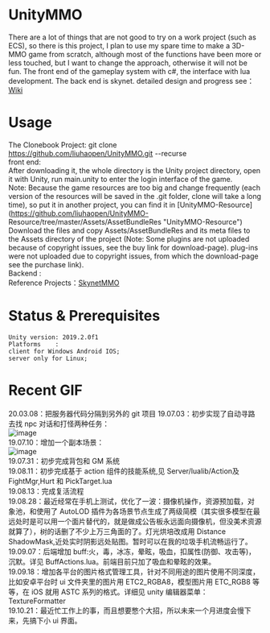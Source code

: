# UnityMMO
There are a lot of things that are not good to try on a work project (such as ECS), so there is this project, I plan to use my spare time to make a 3D-MMO game from scratch, although most of the functions have been more or less touched, but I want to change the approach, otherwise it will not be fun. The front end of the gameplay system with c#, the interface with lua development. The back end is skynet.
detailed design and progress see：[Wiki](https://github.com/liuhaopen/UnityMMO/wiki "Wiki")  

# Usage
The Clonebook Project: git clone https://github.com/liuhaopen/UnityMMO.git --recurse  
front end:  
After downloading it, the whole directory is the Unity project directory, open it with Unity, run main.unity to enter the login interface of the game.  
Note: Because the game resources are too big and change frequently (each version of the resources will be saved in the .git folder, clone will take a long time), so put it in another project, you can find it in [UnityMMO-Resource](https://github.com/liuhaopen/UnityMMO- Resource/tree/master/Assets/AssetBundleRes "UnityMMO-Resource") Download the files and copy Assets/AssetBundleRes and its meta files to the Assets directory of the project (Note: Some plugins are not uploaded because of copyright issues, see the buy link for download-page). plug-ins were not uploaded due to copyright issues, from which the download-page see the purchase link).  
Backend :  
Reference Projects：[SkynetMMO](https://github.com/liuhaopen/SkynetMMO "SkynetMMO")  

# Status & Prerequisites
```
Unity version: 2019.2.0f1
Platforms    : 
client for Windows Android IOS;  
server only for Linux;
```

# Recent GIF
20.03.08：把服务器代码分隔到另外的 git 项目
19.07.03：初步实现了自动寻路去找 npc 对话和打怪两种任务：    
![image](https://github.com/liuhaopen/ReadmeResources/blob/master/UnityMMO/auto_talk_and_fight.gif)     
19.07.10：增加一个副本场景：    
![image](https://github.com/liuhaopen/ReadmeResources/blob/master/UnityMMO/change_scene.gif)     
19.07.31：初步完成背包和 GM 系统      
19.08.11：初步完成基于 action 组件的技能系统,见 Server/lualib/Action及 FightMgr,Hurt 和 PickTarget.lua          
19.08.13：完成复活流程      
19.08.28：最近经常在手机上测试，优化了一波：摄像机操作，资源预加载，对象池，和使用了 AutoLOD 插件为各场景节点生成了两级简模（其实很多模型在最远处时是可以用一个面片替代的，就是做成公告板永远面向摄像机，但没美术资源就算了），树的话删了不少上万三角面的了。灯光烘培改成用 Distance ShadowMask,近处实时阴影远处贴图。暂时可以在我的垃圾手机流畅运行了。    
19.09.07：后端增加 buff:火，毒，冰冻，晕眩，吸血，扣属性(防御、攻击等)，沉默。详见 BuffActions.lua。前端目前只加了吸血和晕眩的效果。  
19.09.18：增加各平台的图片格式管理工具，针对不同用途的图片使用不同深度，比如安卓平台时 ui 文件夹里的图片用 ETC2_RGBA8，模型图片用 ETC_RGB8 等等，在 iOS 就用 ASTC 系列的格式。详细见 unity 编辑器菜单：TextureFormatter   
19.10.21：最近忙工作上的事，而且想要憋个大招，所以未来一个月进度会慢下来，先搞下小 ui 界面。  
